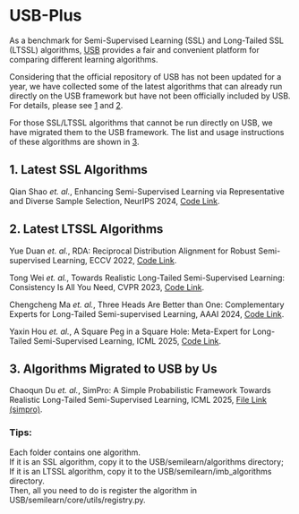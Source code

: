 # USB-Plus

As a benchmark for Semi-Supervised Learning (SSL) and Long-Tailed SSL (LTSSL) algorithms, [USB](https://github.com/microsoft/Semi-supervised-learning) provides a fair and convenient platform for comparing different learning algorithms.

Considering that the official repository of USB has not been updated for a year, we have collected some of the latest algorithms that can already run directly on the USB framework but have not been officially included by USB. For details, please see [1](#1-latest-ssl-algorithms) and [2](#2-latest-ltssl-algorithms).

For those SSL/LTSSL algorithms that cannot be run directly on USB, we have migrated them to the USB framework. The list and usage instructions of these algorithms are shown in [3](#3-algorithms-migrated-to-usb-by-us).

## 1. Latest SSL Algorithms
Qian Shao *et. al.*, Enhancing Semi-Supervised Learning via Representative and Diverse Sample Selection, NeurIPS 2024, [Code Link](https://github.com/YanhuiAILab/RDSS).


## 2. Latest LTSSL Algorithms

Yue Duan *et. al.*, RDA: Reciprocal Distribution Alignment for Robust Semi-supervised Learning, ECCV 2022, [Code Link](https://github.com/machengcheng2016/CPE-LTSSL).

Tong Wei *et. al.*, Towards Realistic Long-Tailed Semi-Supervised Learning: Consistency Is All You Need, CVPR 2023, [Code Link](https://github.com/machengcheng2016/CPE-LTSSL).

Chengcheng Ma *et. al.*, Three Heads Are Better than One: Complementary Experts for Long-Tailed Semi-supervised Learning, AAAI 2024, [Code Link](https://github.com/machengcheng2016/CPE-LTSSL).

Yaxin Hou *et. al.*, A Square Peg in a Square Hole:  Meta-Expert for Long-Tailed Semi-Supervised Learning, ICML 2025, [Code Link](https://github.com/yaxinhou/Meta-Expert).




## 3. Algorithms Migrated to USB by Us

Chaoqun Du *et. al.*, SimPro: A Simple Probabilistic Framework  Towards Realistic Long-Tailed Semi-Supervised Learning, ICML 2025, [File Link (simpro)](./simpro/).

### Tips:
Each folder contains one algorithm.  
If it is an SSL algorithm, copy it to the USB/semilearn/algorithms directory;  
If it is an LTSSL algorithm, copy it to the USB/semilearn/imb_algorithms directory.  
Then, all you need to do is register the algorithm in USB/semilearn/core/utils/registry.py.